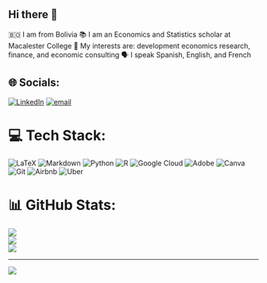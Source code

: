 ## Hi there 👋

🇧🇴 I am from Bolivia
📚 I am an Economics and Statistics scholar at Macalester College
👀 My interests are: development economics research, finance, and economic consulting
🗣️ I speak Spanish, English, and French


## 🌐 Socials:
[![LinkedIn](https://img.shields.io/badge/LinkedIn-%230077B5.svg?logo=linkedin&logoColor=white)](https://linkedin.com/in/HermogenesDavid) [![email](https://img.shields.io/badge/Email-D14836?logo=gmail&logoColor=white)](mailto:hriostor@macalester.edu) 

# 💻 Tech Stack:
![LaTeX](https://img.shields.io/badge/latex-%23008080.svg?style=for-the-badge&logo=latex&logoColor=white) ![Markdown](https://img.shields.io/badge/markdown-%23000000.svg?style=for-the-badge&logo=markdown&logoColor=white) ![Python](https://img.shields.io/badge/python-3670A0?style=for-the-badge&logo=python&logoColor=ffdd54) ![R](https://img.shields.io/badge/r-%23276DC3.svg?style=for-the-badge&logo=r&logoColor=white) ![Google Cloud](https://img.shields.io/badge/GoogleCloud-%234285F4.svg?style=for-the-badge&logo=google-cloud&logoColor=white) ![Adobe](https://img.shields.io/badge/adobe-%23FF0000.svg?style=for-the-badge&logo=adobe&logoColor=white) ![Canva](https://img.shields.io/badge/Canva-%2300C4CC.svg?style=for-the-badge&logo=Canva&logoColor=white) ![Git](https://img.shields.io/badge/git-%23F05033.svg?style=for-the-badge&logo=git&logoColor=white) ![Airbnb](https://img.shields.io/badge/Airbnb-%23ff5a5f.svg?style=for-the-badge&logo=Airbnb&logoColor=white) ![Uber](https://img.shields.io/badge/Uber-%23000000.svg?style=for-the-badge&logo=Uber&logoColor=white)
# 📊 GitHub Stats:
![](https://github-readme-stats.vercel.app/api?username=hriostorres&theme=merko&hide_border=false&include_all_commits=false&count_private=false)<br/>
![](https://nirzak-streak-stats.vercel.app/?user=hriostorres&theme=merko&hide_border=false)<br/>
![](https://github-readme-stats.vercel.app/api/top-langs/?username=hriostorres&theme=merko&hide_border=false&include_all_commits=false&count_private=false&layout=compact)

---
[![](https://visitcount.itsvg.in/api?id=hriostorres&icon=0&color=0)](https://visitcount.itsvg.in)

<!-- Proudly created with GPRM ( https://gprm.itsvg.in ) -->


